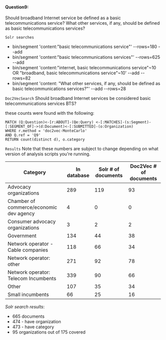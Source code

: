 #### Question9:

Should broadband Internet service be defined as a basic telecommunications service? What other services, if any, should be defined as basic telecommunications services?


`Solr searches`

- bin/segment 'content:"basic telecommunications service"' --rows=180 --add
- bin/segment 'content:"basic telecommunications services"' --rows=625 --add
- bin/segment 'content:"internet, basic telecommunications service"~10 OR "broadband, basic telecommunications service"~10' --add --rows=82
- bin/segment 'content: "What other services, if any, should be defined as basic telecommunications services?"' --add --rows=28

`Doc2VecSearch`
Should broadband Internet services be considered basic telecommunications services BTS?

these counts were found with the following:
```
MATCH (Q:Question)<-[r:ABOUT]-(Qe:Query) <-[:MATCHES]-(s:Segment)-[:SEGMENT_OF]->(d:Document)<-[:SUBMITTED]-(o:Organization)
WHERE r.method = 'doc2vec-MonteCarlo'
AND Q.ref = 'Q9'
RETURN count(distinct d), o.category
```


`Results`
Note that these numbers are subject to change depending on what version of analysis scripts you're running. 

Category| In database | Solr # of documents | Doc2Vec # of documents |   
--- | --- | --- | --- |  
Advocacy organizations |  289 | 119 | 93 |  
Chamber of commerce/economic dev agency |  4 | 0 | 0 |  
Consumer advocacy organizations | 3 | 2  |  2 |
Government  | 134 | 44 | 38 |  
Network operator - Cable companies | 118 | 66 | 34 |  
Network operator: other | 271 | 92 | 78  |   
Network operator: Telecom Incumbents | 339 |  90 | 66 |   
Other | 107 | 35 | 34 |  
Small incumbents  | 66  | 25 | 16 |  


*Solr search results*:

- 665 documents
- 474 - have organization
- 473 - have category
- 95 organizations out of 175 covered
